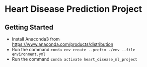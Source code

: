 # Heart Disease Prediction Project

## Getting Started
* Install Anaconda3 from https://www.anaconda.com/products/distribution
* Run the command `conda env create --prefix ./env --file environment.yml`
* Run the command `conda activate heart_disease_ml_project`
